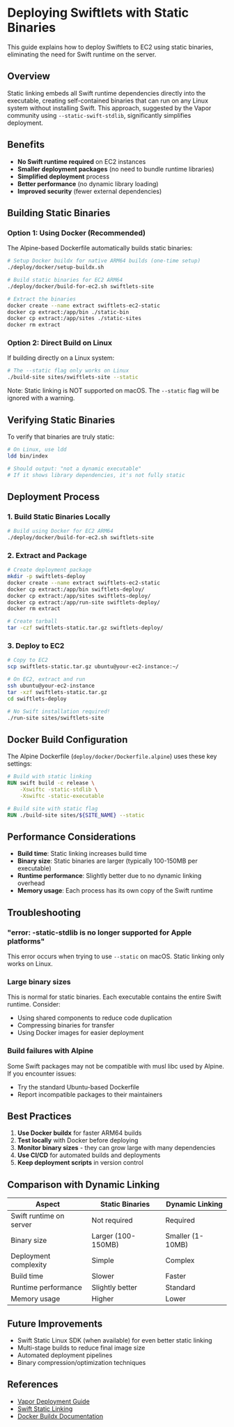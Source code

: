 # Deploying Swiftlets with Static Binaries

This guide explains how to deploy Swiftlets to EC2 using static binaries, eliminating the need for Swift runtime on the server.

## Overview

Static linking embeds all Swift runtime dependencies directly into the executable, creating self-contained binaries that can run on any Linux system without installing Swift. This approach, suggested by the Vapor community using `--static-swift-stdlib`, significantly simplifies deployment.

## Benefits

- **No Swift runtime required** on EC2 instances
- **Smaller deployment packages** (no need to bundle runtime libraries)
- **Simplified deployment** process
- **Better performance** (no dynamic library loading)
- **Improved security** (fewer external dependencies)

## Building Static Binaries

### Option 1: Using Docker (Recommended)

The Alpine-based Dockerfile automatically builds static binaries:

```bash
# Setup Docker buildx for native ARM64 builds (one-time setup)
./deploy/docker/setup-buildx.sh

# Build static binaries for EC2 ARM64
./deploy/docker/build-for-ec2.sh swiftlets-site

# Extract the binaries
docker create --name extract swiftlets-ec2-static
docker cp extract:/app/bin ./static-bin
docker cp extract:/app/sites ./static-sites
docker rm extract
```

### Option 2: Direct Build on Linux

If building directly on a Linux system:

```bash
# The --static flag only works on Linux
./build-site sites/swiftlets-site --static
```

Note: Static linking is NOT supported on macOS. The `--static` flag will be ignored with a warning.

## Verifying Static Binaries

To verify that binaries are truly static:

```bash
# On Linux, use ldd
ldd bin/index

# Should output: "not a dynamic executable"
# If it shows library dependencies, it's not fully static
```

## Deployment Process

### 1. Build Static Binaries Locally

```bash
# Build using Docker for EC2 ARM64
./deploy/docker/build-for-ec2.sh swiftlets-site
```

### 2. Extract and Package

```bash
# Create deployment package
mkdir -p swiftlets-deploy
docker create --name extract swiftlets-ec2-static
docker cp extract:/app/bin swiftlets-deploy/
docker cp extract:/app/sites swiftlets-deploy/
docker cp extract:/app/run-site swiftlets-deploy/
docker rm extract

# Create tarball
tar -czf swiftlets-static.tar.gz swiftlets-deploy/
```

### 3. Deploy to EC2

```bash
# Copy to EC2
scp swiftlets-static.tar.gz ubuntu@your-ec2-instance:~/

# On EC2, extract and run
ssh ubuntu@your-ec2-instance
tar -xzf swiftlets-static.tar.gz
cd swiftlets-deploy

# No Swift installation required!
./run-site sites/swiftlets-site
```

## Docker Build Configuration

The Alpine Dockerfile (`deploy/docker/Dockerfile.alpine`) uses these key settings:

```dockerfile
# Build with static linking
RUN swift build -c release \
    -Xswiftc -static-stdlib \
    -Xswiftc -static-executable

# Build site with static flag
RUN ./build-site sites/${SITE_NAME} --static
```

## Performance Considerations

- **Build time**: Static linking increases build time
- **Binary size**: Static binaries are larger (typically 100-150MB per executable)
- **Runtime performance**: Slightly better due to no dynamic linking overhead
- **Memory usage**: Each process has its own copy of the Swift runtime

## Troubleshooting

### "error: -static-stdlib is no longer supported for Apple platforms"

This error occurs when trying to use `--static` on macOS. Static linking only works on Linux.

### Large binary sizes

This is normal for static binaries. Each executable contains the entire Swift runtime. Consider:
- Using shared components to reduce code duplication
- Compressing binaries for transfer
- Using Docker images for easier deployment

### Build failures with Alpine

Some Swift packages may not be compatible with musl libc used by Alpine. If you encounter issues:
- Try the standard Ubuntu-based Dockerfile
- Report incompatible packages to their maintainers

## Best Practices

1. **Use Docker buildx** for faster ARM64 builds
2. **Test locally** with Docker before deploying
3. **Monitor binary sizes** - they can grow large with many dependencies
4. **Use CI/CD** for automated builds and deployments
5. **Keep deployment scripts** in version control

## Comparison with Dynamic Linking

| Aspect | Static Binaries | Dynamic Linking |
|--------|----------------|-----------------|
| Swift runtime on server | Not required | Required |
| Binary size | Larger (100-150MB) | Smaller (1-10MB) |
| Deployment complexity | Simple | Complex |
| Build time | Slower | Faster |
| Runtime performance | Slightly better | Standard |
| Memory usage | Higher | Lower |

## Future Improvements

- Swift Static Linux SDK (when available) for even better static linking
- Multi-stage builds to reduce final image size
- Automated deployment pipelines
- Binary compression/optimization techniques

## References

- [Vapor Deployment Guide](https://docs.vapor.codes/deploy/docker/)
- [Swift Static Linking](https://github.com/apple/swift/blob/main/docs/StaticLinking.md)
- [Docker Buildx Documentation](https://docs.docker.com/buildx/working-with-buildx/)